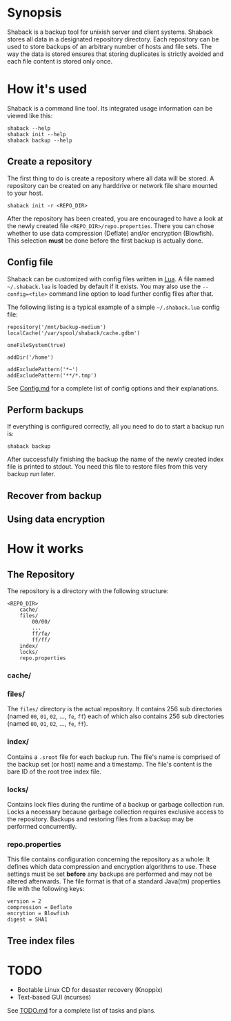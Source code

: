 Synopsis
===========================

Shaback is a backup tool for unixish server and client systems. Shaback stores all data in a designated repository directory. Each repository can be used to store backups of an arbitrary number of hosts and file sets. The way the data is stored ensures that storing duplicates is strictly avoided and each file content is stored only once.

How it's used
===========================

Shaback is a command line tool. Its integrated usage information can be viewed like this:

    shaback --help
    shaback init --help
    shaback backup --help

Create a repository
---------------------------

The first thing to do is create a repository where all data will be stored. A repository can be created on any harddrive or network file share mounted to your host.

    shaback init -r <REPO_DIR>

After the repository has been created, you are encouraged to have a look at the newly created file `<REPO_DIR>/repo.properties`. There you can chose whether to use data compression (Deflate) and/or encryption (Blowfish). This selection **must** be done before the first backup is actually done.

Config file
---------------------------

Shaback can be customized with config files written in [Lua](http://www.lua.org). A file named `~/.shaback.lua` is loaded by default if it exists. You may also use the `--config=<file>` command line option to load further config files after that.

The following listing is a typical example of a simple `~/.shaback.lua` config file:

    repository('/mnt/backup-medium')
    localCache('/var/spool/shaback/cache.gdbm')

    oneFileSystem(true)

    addDir('/home')

    addExcludePattern('*~')
    addExcludePattern('**/*.tmp')

See [Config.md](Config.md) for a complete list of config options and their explanations.

Perform backups
---------------------------

If everything is configured correctly, all you need to do to start a backup run is:

    shaback backup

After successfully finishing the backup the name of the newly created index file is printed to stdout. You need this file to restore files from this very backup run later.

Recover from backup
---------------------------


Using data encryption
---------------------------


How it works
===========================

The Repository
---------------------------

The repository is a directory with the following structure:

	<REPO_DIR>
     	cache/
		files/
			00/00/
     		...
			ff/fe/
			ff/ff/
		index/
		locks/
		repo.properties

### cache/

### files/

The `files/` directory is the actual repository. It contains 256 sub directories (named `00`, `01`, `02`, ..., `fe`, `ff`) each of which also contains 256 sub directories (named `00`, `01`, `02`, ..., `fe`, `ff`).

### index/

Contains a `.sroot` file for each backup run. The file's name is comprised of the backup set (or host) name and a timestamp. The file's content is the bare ID of the root tree index file.

### locks/

Contains lock files during the runtime of a backup or garbage collection run.
Locks a necessary because garbage collection requires exclusive access to the repository. Backups and restoring files from a backup may be performed concurrently.

### repo.properties

This file contains configuration concerning the repository as a whole: It defines which data compression and encryption algorithms to use. These settings must be set **before** any backups are performed and may not be altered afterwards.
The file format is that of a standard Java(tm) properties file with the following keys:

	version = 2
	compression = Deflate
	encrytion = Blowfish
	digest = SHA1

## Tree index files

TODO
===========================

- Bootable Linux CD for desaster recovery (Knoppix)
- Text-based GUI (ncurses)

See [TODO.md](TODO.md) for a complete list of tasks and plans.
